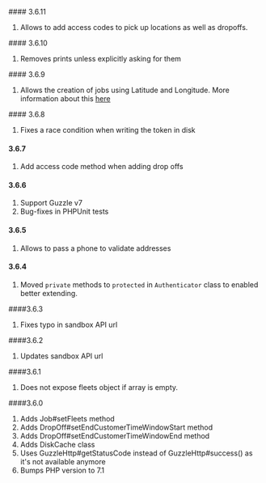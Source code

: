 #### 3.6.11

1. Allows to add access codes to pick up locations as well as dropoffs.

#### 3.6.10

1. Removes prints unless explicitly asking for them

#### 3.6.9

1. Allows the creation of jobs using Latitude and Longitude. More information about this [here](https://community.stuart.engineering/t/job-creation-with-lat-long-coordinates/1436)

#### 3.6.8

1. Fixes a race condition when writing the token in disk

#### 3.6.7

1. Add access code method when adding drop offs

#### 3.6.6

1. Support Guzzle v7
2. Bug-fixes in PHPUnit tests

#### 3.6.5

1. Allows to pass a phone to validate addresses

#### 3.6.4

1. Moved `private` methods to `protected` in `Authenticator` class to enabled better extending.

####3.6.3

1. Fixes typo in sandbox API url

####3.6.2

1. Updates sandbox API url

####3.6.1

1. Does not expose fleets object if array is empty.

####3.6.0

1. Adds Job#setFleets method
2. Adds DropOff#setEndCustomerTimeWindowStart method
3. Adds DropOff#setEndCustomerTimeWindowEnd method
4. Adds DiskCache class
5. Uses GuzzleHttp#getStatusCode instead of GuzzleHttp#success() as it's not available anymore
6. Bumps PHP version to 7.1
